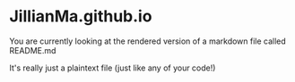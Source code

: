# JillianMa.github.io

You are currently looking at the rendered version of a markdown file called README.md

It's really just a plaintext file (just like any of your code!)
